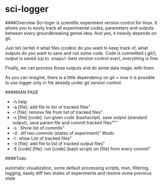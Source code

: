 sci-logger
==========

####Overview
Sci-loger is scientific experiment version control for linux. It allows you to easily track all experimental codes, parameters and outputs between every groundbreaking genial idea. And yes, it heavily depends on git.

Just tell (write) it what files (codes) do you want to keep track of, what outputs do you want to save and run some code. Code is committed (.git/), output is saved (cp to .snaps/- best version control ever), everything is fine.

Finally, we can process those outputs and do some data magic with them.

As you can imagine, there is a little dependency on git + now it is possible to use logger only in file already under git version control.

####MAN PAGE
* -h help
* -a [file]: add file to list of tracked files"
* -r [file]: remove file from list of tracked files"
* -x [file] [code]: run given code (bashscript). save output (standard output), save param file and commit tracked files"""
* -s : Show list of commits"
* -d : dif two commits (states of experiment)" #todo
* -l : show List of tracked files"
* -o [file]: add file to list of tracked output files"
* -E [code] [file]: run [code] (bash script) on [file] from every commit"

####Todo

automatic visualization, some default processing scripts, man, filtering, tagging, easily diff two states of experiments and restore some previous state
